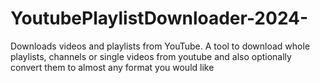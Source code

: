 # YoutubePlaylistDownloader-2024-
Downloads videos and playlists from YouTube. A tool to download whole playlists, channels or single videos from youtube and also optionally convert them to almost any format you would like
